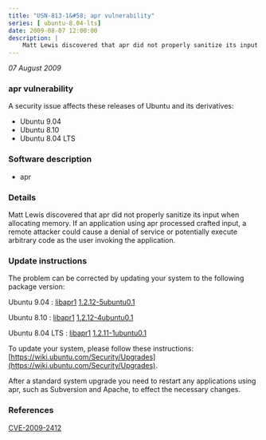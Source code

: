 ```yaml
---
title: "USN-813-1&#58; apr vulnerability"
series: [ ubuntu-8.04-lts]
date: 2009-08-07 12:00:00
description: |
    Matt Lewis discovered that apr did not properly sanitize its input when allocating memory. If an application using apr processed crafted input, a remote attacker could cause a denial of service or potentially execute arbitrary code as the user invoking the application. 
--- 
```

 
 

*07 August 2009*

### apr vulnerability

A security issue affects these releases of Ubuntu and its derivatives:

* Ubuntu 9.04
* Ubuntu 8.10
* Ubuntu 8.04 LTS

### Software description

* apr 

### Details

Matt Lewis discovered that apr did not properly sanitize its input when allocating memory. If an application using apr processed crafted input, a remote attacker could cause a denial of service or potentially execute arbitrary code as the user invoking the application. 

### Update instructions

The problem can be corrected by updating your system to the following package version:

Ubuntu 9.04
 : [libapr1](https://launchpad.net/ubuntu/+source/apr) <span> [1.2.12-5ubuntu0.1](https://launchpad.net/ubuntu/+source/apr/1.2.12-5ubuntu0.1) </span> 

Ubuntu 8.10
 : [libapr1](https://launchpad.net/ubuntu/+source/apr) <span> [1.2.12-4ubuntu0.1](https://launchpad.net/ubuntu/+source/apr/1.2.12-4ubuntu0.1) </span> 

Ubuntu 8.04 LTS
 : [libapr1](https://launchpad.net/ubuntu/+source/apr) <span> [1.2.11-1ubuntu0.1](https://launchpad.net/ubuntu/+source/apr/1.2.11-1ubuntu0.1) </span> 

To update your system, please follow these instructions: [https://wiki.ubuntu.com/Security/Upgrades](https://wiki.ubuntu.com/Security/Upgrades).

After a standard system upgrade you need to restart any applications using apr, such as Subversion and Apache, to effect the necessary changes. 

### References

 
 [CVE-2009-2412](http://people.ubuntu.com/~ubuntu-security/cve/CVE-2009-2412)
 


